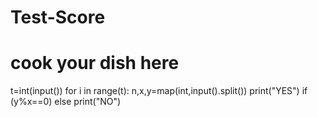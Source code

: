 # Test-Score
# cook your dish here
t=int(input())
for i in range(t):
        n,x,y=map(int,input().split())
        print("YES") if (y%x==0) else print("NO")
